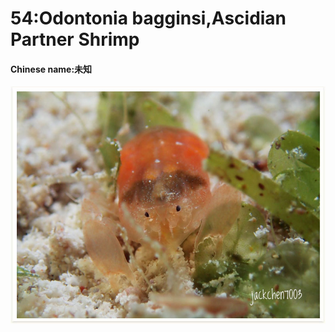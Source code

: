 # 54:Odontonia bagginsi,Ascidian Partner Shrimp

#### Chinese name:未知

![](../../.gitbook/assets/odontonia-bagginsi.jpg)

